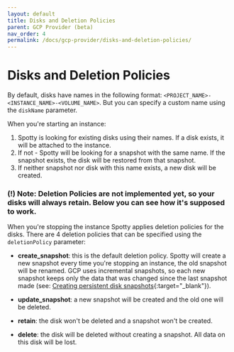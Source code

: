 ```yaml
---
layout: default
title: Disks and Deletion Policies
parent: GCP Provider (beta)
nav_order: 4
permalink: /docs/gcp-provider/disks-and-deletion-policies/
---
```


# Disks and Deletion Policies

By default, disks have names in the following format: `<PROJECT_NAME>-<INSTANCE_NAME>-<VOLUME_NAME>`.
But you can specify a custom name using the `diskName` parameter. 

When you're starting an instance:
1. Spotty is looking for existing disks using their names. If a disk exists, it will be attached to the 
instance.
2. If not - Spotty will be looking for a snapshot with the same name. If the snapshot exists, the disk will be 
restored from that snapshot.
3. If neither snapshot nor disk with this name exists, a new disk will be created. 

### __(!) Note:__ Deletion Policies are not implemented yet, so your disks will always retain. Below you can see how it's supposed to work.

When you're stopping the instance Spotty applies deletion policies for the disks. There are 4 deletion policies that 
can be specified using the `deletionPolicy` parameter:

- __create_snapshot__: this is the default deletion policy. Spotty will create a new snapshot every time you're 
stopping an instance, the old snapshot will be renamed. GCP uses incremental snapshots, so each new snapshot keeps 
only the data that was changed since the last snapshot made (see: 
[Creating persistent disk snapshots](https://cloud.google.com/compute/docs/disks/create-snapshots){:target="_blank"}).

- __update_snapshot__: a new snapshot will be created and the old one will be deleted.

- __retain__: the disk won't be deleted and a snapshot won't be created.

- __delete__: the disk will be deleted without creating a snapshot. All data on this disk will be lost.

